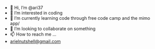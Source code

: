 - 👋 Hi, I’m @ari37
- 👀 I’m interested in coding
- 🌱 I’m currently learning code through free code camp and the mimo app/
- 💞️ I’m looking to collaborate on something
- 📫 How to reach me ...
- arielnutshell@gmail.com

<!---
ari37/ari37 is a ✨ special ✨ repository because its `README.md` (this file) appears on your GitHub profile.
You can click the Preview link to take a look at your changes.
--->

